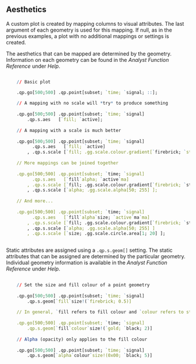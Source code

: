 ## Aesthetics


A custom plot is created by mapping columns to visual attributes. The last
argument of each geometry is used for this mapping. If null, as in the 
previous examples, a plot with no additional mappings or settings is created.

The aesthetics that can be mapped are determined by the geometry. Information
on each geometry can be found in the *Analyst Function Reference* under *Help*.

```q

    // Basic plot

    .qp.go[500;500] .qp.point[subset; `time; `signal; ::];
    
    // A mapping with no scale will *try* to produce something
    
    .qp.go[500;500] .qp.point[subset; `time; `signal]
        .qp.s.aes   [`fill; `active];
        
    // A mapping with a scale is much better
        
    .qp.go[500;500] .qp.point[subset; `time; `signal]
          .qp.s.aes   [`fill; `active]
        , .qp.s.scale [`fill; .gg.scale.colour.gradient[`firebrick; `steelblue] ];
        
    // More mappings can be joined together
        
    .qp.go[500;500] .qp.point[subset; `time; `signal]
          .qp.s.aes   [`fill`alpha; `active`ma]
        , .qp.s.scale [`fill; .gg.scale.colour.gradient[`firebrick; `steelblue] ]
        , .qp.s.scale [`alpha; .gg.scale.alpha[50; 255] ];
        
    // And more...
        
    .qp.go[500;500] .qp.point[subset; `time; `signal]
          .qp.s.aes   [`fill`alpha`size; `active`ma`ma]
        , .qp.s.scale [`fill; .gg.scale.colour.gradient[`firebrick; `steelblue] ]
        , .qp.s.scale [`alpha; .gg.scale.alpha[50; 255] ]
        , .qp.s.scale [`size; .gg.scale.circle.area[1; 20] ];
        
```

Static attributes are assigned using a `.qp.s.geom[]` setting. The static attributes that can be 
assigned are determined by the particular geometry. Individual geometry information is available
in the *Analyst Function Reference* under *Help*.

```q
        
    // Set the size and fill colour of a point geometry
        
    .qp.go[500;500] .qp.point[subset; `time; `signal]
        .qp.s.geom[`fill`size!(`firebrick; 0.5)]
        
    // In general, `fill refers to fill colour and `colour refers to stroke colour
        
    .qp.go[500;500] .qp.point[subset; `time; `signal]
        .qp.s.geom[`fill`colour`size!(`gold; `black; 2)]
        
    // Alpha (opacity) only applies to the fill colour
    
    .qp.go[500;500] .qp.point[subset; `time; `signal]
        .qp.s.geom[`alpha`colour`size!(0x00; `black; 5)]
        
```